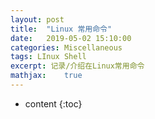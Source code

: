 ```yaml
---
layout: post
title:  "Linux 常用命令"
date:   2019-05-02 15:10:00
categories: Miscellaneous
tags: LInux Shell
excerpt: 记录/介绍在Linux常用命令
mathjax:	true
---
```


* content
{:toc}
